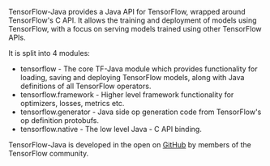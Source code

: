 TensorFlow-Java provides a Java API for TensorFlow, wrapped around TensorFlow's C API.
It allows the training and deployment of models using TensorFlow, with a focus on serving models trained using
other TensorFlow APIs.

It is split into 4 modules:
- tensorflow - The core TF-Java module which provides functionality for loading, saving and deploying TensorFlow models, along with Java definitions of all TensorFlow operators.
- tensorflow.framework - Higher level framework functionality for optimizers, losses, metrics etc.</li>
- tensorflow.generator - Java side op generation code from TensorFlow's op definition protobufs.</li>
- tensorflow.native - The low level Java - C API binding.</li>

TensorFlow-Java is developed in the open on [GitHub](https://github.com/tensorflow/java) by members of the TensorFlow community.
